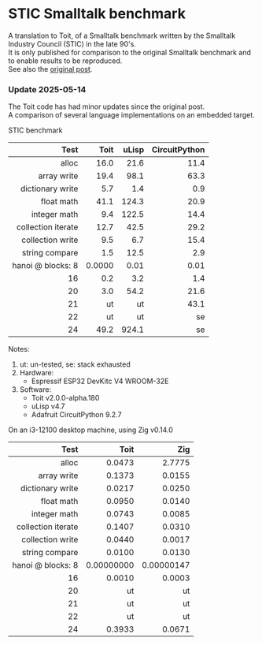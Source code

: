 # STIC Smalltalk benchmark

A translation to Toit, of a Smalltalk benchmark written by the Smalltalk Industry Council (STIC) in the late 90's.  
It is only published for comparison to the original Smalltalk benchmark and to enable results to be reproduced.  
See also the [original post](https://ekorau.com/some-numbers/).

### Update 2025-05-14

The Toit code has had minor updates since the original post.  
A comparison of several language implementations on an embedded target.

STIC benchmark

| Test | Toit | uLisp  | CircuitPython |
| --: | --: | --: | --: |
| alloc | 16.0 | 21.6 | 11.4 |
| array write | 19.4 | 98.1 | 63.3 |
| dictionary write | 5.7 | 1.4 | 0.9 |
| float math | 41.1 | 124.3 | 20.9 |
| integer math | 9.4 | 122.5 | 14.4 |
| collection iterate | 12.7 | 42.5 | 29.2 |
| collection write | 9.5 | 6.7 | 15.4 |
| string compare | 1.5 | 12.5 | 2.9 |
| hanoi @ blocks:  8 | 0.0000 | 0.01 | 0.01 |
| 16 | 0.2 | 3.2 | 1.4 |
|   20 | 3.0 | 54.2 | 21.6 |
|  21 | ut | ut | 43.1 |
|  22 | ut | ut | se |
| 24 | 49.2 | 924.1 | se |

Notes:  

1) ut: un-tested,  se: stack exhausted
2) Hardware:
   - Espressif ESP32 DevKitc V4 WROOM-32E  
3) Software:  
    - Toit v2.0.0-alpha.180
    - uLisp v4.7
    - Adafruit CircuitPython 9.2.7
    
On an i3-12100 desktop machine, using Zig v0.14.0

| Test                 | Toit   | Zig     |
| -------------------: | -----: | ------: |
| alloc                | 0.0473 | 2.7775  |
| array write          | 0.1373 | 0.0155  |
| dictionary write     | 0.0217 | 0.0250  |
| float math           | 0.0950 | 0.0140  |
| integer math         | 0.0743 | 0.0085  |
| collection iterate   | 0.1407 | 0.0310  |
| collection write     | 0.0440 | 0.0017  |
| string compare       | 0.0100 | 0.0130  |
| hanoi @ blocks: 8   |  0.00000000 | 0.00000147  |
| 16                   | 0.0010     | 0.0003 |
| 20                   | ut     | ut |
| 21                   | ut     | ut |
| 22                   | ut     | ut |
| 24                   | 0.3933 | 0.0671  |

 